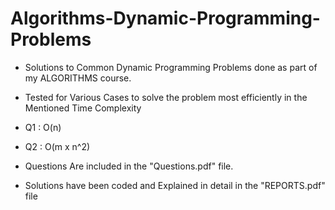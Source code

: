 # Algorithms-Dynamic-Programming-Problems

 - Solutions to Common Dynamic Programming Problems done as part of my ALGORITHMS course.
 - Tested for Various Cases to solve the problem most efficiently in the Mentioned Time Complexity
 - Q1 : O(n)
 - Q2 : O(m x n^2)

 - Questions Are included in the "Questions.pdf" file.
 - Solutions have been coded and Explained in detail in the "REPORTS.pdf" file